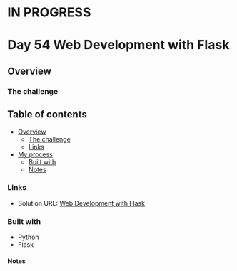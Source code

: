 # IN PROGRESS
# Day 54 Web Development with Flask

## Overview

### The challenge

## Table of contents

- [Overview](#overview)
  - [The challenge](#the-challenge)
  - [Links](#links)
- [My process](#my-process)
  - [Built with](#built-with)
  - [Notes](#notes)

### Links

- Solution URL: [Web Development with Flask](https://github.com/Mikerniker/100_Days_of_Python/tree/main/Day54)

### Built with

- Python
- Flask


#### Notes